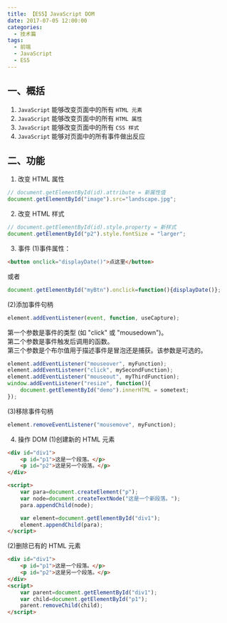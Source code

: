 ```yaml
---
title: 【ES5】JavaScript DOM
date: 2017-07-05 12:00:00
categories:
  - 技术篇
tags:
  - 前端
  - JavaScript
  - ES5
---
```


## 一、概括
1. `JavaScript` 能够改变页面中的所有 `HTML 元素`
2. `JavaScript` 能够改变页面中的所有 `HTML 属性`
3. `JavaScript` 能够改变页面中的所有 `CSS 样式`
4. `JavaScript` 能够对页面中的所有事件做出反应

## 二、功能
1. 改变 HTML 属性
```js
// document.getElementById(id).attribute = 新属性值
document.getElementById("image").src="landscape.jpg";
```

2. 改变 HTML 样式
```js
// document.getElementById(id).style.property = 新样式
document.getElementById("p2").style.fontSize = "larger";
```
3. 事件
(1)事件属性：
```html
<button onclick="displayDate()">点这里</button>
```

或者
```js
document.getElementById("myBtn").onclick=function(){displayDate()};
```

(2)添加事件句柄
```js
element.addEventListener(event, function, useCapture);
```
第一个参数是事件的类型 (如 "click" 或 "mousedown")。<br>
第二个参数是事件触发后调用的函数。<br>
第三个参数是个布尔值用于描述事件是冒泡还是捕获。该参数是可选的。<br>
```js
element.addEventListener("mouseover", myFunction);
element.addEventListener("click", mySecondFunction);
element.addEventListener("mouseout", myThirdFunction);
window.addEventListener("resize", function(){
    document.getElementById("demo").innerHTML = sometext;
});
```

(3)移除事件句柄
```js
element.removeEventListener("mousemove", myFunction);
```

4. 操作 DOM
(1)创建新的 HTML 元素
```html
<div id="div1">
    <p id="p1">这是一个段落。</p>
    <p id="p2">这是另一个段落。</p>
</div>

<script>
    var para=document.createElement("p");
    var node=document.createTextNode("这是一个新段落。");
    para.appendChild(node);

    var element=document.getElementById("div1");
    element.appendChild(para);
</script>
```

(2)删除已有的 HTML 元素
```html
<div id="div1">
    <p id="p1">这是一个段落。</p>
    <p id="p2">这是另一个段落。</p>
</div>
<script>
    var parent=document.getElementById("div1");
    var child=document.getElementById("p1");
    parent.removeChild(child);
</script>
```
